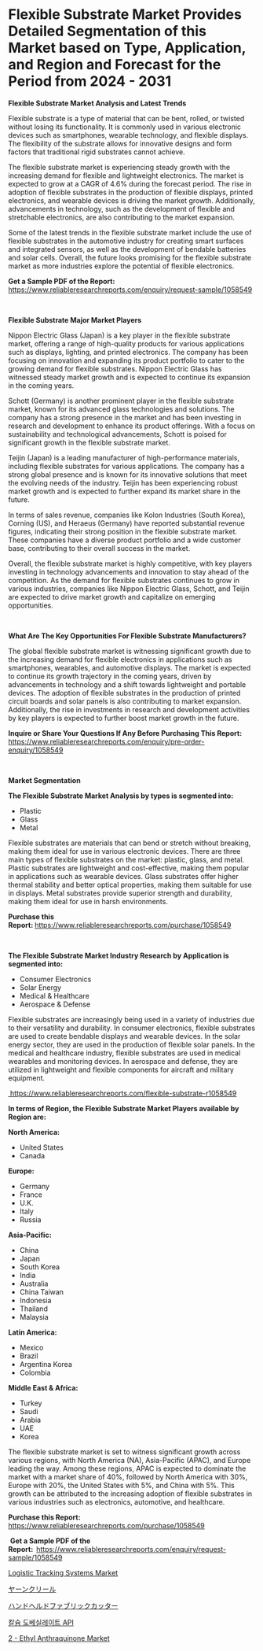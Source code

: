 <p><h1>Flexible Substrate Market Provides Detailed Segmentation of this Market based on Type, Application, and Region and Forecast for the Period from 2024 - 2031</h1></p><p><strong>Flexible Substrate Market Analysis and Latest Trends</strong></p>
<p><p>Flexible substrate is a type of material that can be bent, rolled, or twisted without losing its functionality. It is commonly used in various electronic devices such as smartphones, wearable technology, and flexible displays. The flexibility of the substrate allows for innovative designs and form factors that traditional rigid substrates cannot achieve.</p><p>The flexible substrate market is experiencing steady growth with the increasing demand for flexible and lightweight electronics. The market is expected to grow at a CAGR of 4.6% during the forecast period. The rise in adoption of flexible substrates in the production of flexible displays, printed electronics, and wearable devices is driving the market growth. Additionally, advancements in technology, such as the development of flexible and stretchable electronics, are also contributing to the market expansion.</p><p>Some of the latest trends in the flexible substrate market include the use of flexible substrates in the automotive industry for creating smart surfaces and integrated sensors, as well as the development of bendable batteries and solar cells. Overall, the future looks promising for the flexible substrate market as more industries explore the potential of flexible electronics.</p></p>
<p><strong>Get a Sample PDF of the Report:&nbsp;</strong> <a href="https://www.reliableresearchreports.com/enquiry/request-sample/1058549">https://www.reliableresearchreports.com/enquiry/request-sample/1058549</a></p>
<p>&nbsp;</p>
<p><strong>Flexible Substrate Major Market Players</strong></p>
<p><p>Nippon Electric Glass (Japan) is a key player in the flexible substrate market, offering a range of high-quality products for various applications such as displays, lighting, and printed electronics. The company has been focusing on innovation and expanding its product portfolio to cater to the growing demand for flexible substrates. Nippon Electric Glass has witnessed steady market growth and is expected to continue its expansion in the coming years.</p><p>Schott (Germany) is another prominent player in the flexible substrate market, known for its advanced glass technologies and solutions. The company has a strong presence in the market and has been investing in research and development to enhance its product offerings. With a focus on sustainability and technological advancements, Schott is poised for significant growth in the flexible substrate market.</p><p>Teijin (Japan) is a leading manufacturer of high-performance materials, including flexible substrates for various applications. The company has a strong global presence and is known for its innovative solutions that meet the evolving needs of the industry. Teijin has been experiencing robust market growth and is expected to further expand its market share in the future.</p><p>In terms of sales revenue, companies like Kolon Industries (South Korea), Corning (US), and Heraeus (Germany) have reported substantial revenue figures, indicating their strong position in the flexible substrate market. These companies have a diverse product portfolio and a wide customer base, contributing to their overall success in the market.</p><p>Overall, the flexible substrate market is highly competitive, with key players investing in technology advancements and innovation to stay ahead of the competition. As the demand for flexible substrates continues to grow in various industries, companies like Nippon Electric Glass, Schott, and Teijin are expected to drive market growth and capitalize on emerging opportunities.</p></p>
<p>&nbsp;</p>
<p><strong>What Are The Key Opportunities For Flexible Substrate Manufacturers?</strong></p>
<p><p>The global flexible substrate market is witnessing significant growth due to the increasing demand for flexible electronics in applications such as smartphones, wearables, and automotive displays. The market is expected to continue its growth trajectory in the coming years, driven by advancements in technology and a shift towards lightweight and portable devices. The adoption of flexible substrates in the production of printed circuit boards and solar panels is also contributing to market expansion. Additionally, the rise in investments in research and development activities by key players is expected to further boost market growth in the future.</p></p>
<p><strong>Inquire or Share Your Questions If Any Before Purchasing This Report:</strong> <a href="https://www.reliableresearchreports.com/enquiry/pre-order-enquiry/1058549">https://www.reliableresearchreports.com/enquiry/pre-order-enquiry/1058549</a></p>
<p>&nbsp;</p>
<p><strong>Market Segmentation</strong></p>
<p><strong>The Flexible Substrate Market Analysis by types is segmented into:</strong></p>
<p><ul><li>Plastic</li><li>Glass</li><li>Metal</li></ul></p>
<p><p>Flexible substrates are materials that can bend or stretch without breaking, making them ideal for use in various electronic devices. There are three main types of flexible substrates on the market: plastic, glass, and metal. Plastic substrates are lightweight and cost-effective, making them popular in applications such as wearable devices. Glass substrates offer higher thermal stability and better optical properties, making them suitable for use in displays. Metal substrates provide superior strength and durability, making them ideal for use in harsh environments.</p></p>
<p><strong>Purchase this Report:&nbsp;</strong><a href="https://www.reliableresearchreports.com/purchase/1058549">https://www.reliableresearchreports.com/purchase/1058549</a></p>
<p>&nbsp;</p>
<p><strong>The Flexible Substrate Market Industry Research by Application is segmented into:</strong></p>
<p><ul><li>Consumer Electronics</li><li>Solar Energy</li><li>Medical & Healthcare</li><li>Aerospace & Defense</li></ul></p>
<p><p>Flexible substrates are increasingly being used in a variety of industries due to their versatility and durability. In consumer electronics, flexible substrates are used to create bendable displays and wearable devices. In the solar energy sector, they are used in the production of flexible solar panels. In the medical and healthcare industry, flexible substrates are used in medical wearables and monitoring devices. In aerospace and defense, they are utilized in lightweight and flexible components for aircraft and military equipment.</p></p>
<p><a href="https://www.reliableresearchreports.com/flexible-substrate-r1058549">&nbsp;https://www.reliableresearchreports.com/flexible-substrate-r1058549</a></p>
<p><strong>In terms of Region, the Flexible Substrate Market Players available by Region are:</strong></p>
<p>
    <p> <strong> North America: </strong>
        <ul>
            <li>United States</li>
            <li>Canada</li>
        </ul>
        </p> 
    <p> <strong> Europe: </strong>
        <ul>
            <li>Germany</li>
            <li>France</li>
            <li>U.K.</li>
            <li>Italy</li>
            <li>Russia</li>
        </ul>
        </p> 
    <p> <strong> Asia-Pacific: </strong>
        <ul>
            <li>China</li>
            <li>Japan</li>
            <li>South Korea</li>
            <li>India</li>
            <li>Australia</li>
            <li>China Taiwan</li>
            <li>Indonesia</li>
            <li>Thailand</li>
            <li>Malaysia</li>
        </ul>
        </p> 
    <p> <strong> Latin America: </strong>
        <ul>
            <li>Mexico</li>
            <li>Brazil</li>
            <li>Argentina Korea</li>
            <li>Colombia</li>
        </ul>
        </p> 
    <p> <strong> Middle East & Africa: </strong>
        <ul>
            <li>Turkey</li>
            <li>Saudi</li>
            <li>Arabia</li>
            <li>UAE</li>
            <li>Korea</li>
        </ul>
    </p>
    </p>
<p><p>The flexible substrate market is set to witness significant growth across various regions, with North America (NA), Asia-Pacific (APAC), and Europe leading the way. Among these regions, APAC is expected to dominate the market with a market share of 40%, followed by North America with 30%, Europe with 20%, the United States with 5%, and China with 5%. This growth can be attributed to the increasing adoption of flexible substrates in various industries such as electronics, automotive, and healthcare.</p></p>
<p><strong>Purchase this Report: </strong><a href="https://www.reliableresearchreports.com/purchase/1058549">https://www.reliableresearchreports.com/purchase/1058549</a></p>
<p>&nbsp;<strong>Get a Sample PDF of the Report:&nbsp;&nbsp;</strong><a href="https://www.reliableresearchreports.com/enquiry/request-sample/1058549">https://www.reliableresearchreports.com/enquiry/request-sample/1058549</a></p>
<p><strong></strong></p>
<p><p><a href="https://github.com/mauripalmi/Market-Research-Report-List-4/blob/main/logistic-tracking-systems-market.md">Logistic Tracking Systems Market</a></p><p><a href="https://medium.com/@chabib.jrq/%E3%83%A4%E3%83%BC%E3%83%B3-%E3%82%AF%E3%83%AA%E3%83%BC%E3%83%AB%E5%B8%82%E5%A0%B4%E5%88%86%E6%9E%90-%E3%81%9D%E3%81%AEcagr-%E5%B8%82%E5%A0%B4%E3%82%BB%E3%82%B0%E3%83%A1%E3%83%B3%E3%83%86%E3%83%BC%E3%82%B7%E3%83%A7%E3%83%B3-%E3%81%8A%E3%82%88%E3%81%B3%E3%82%B0%E3%83%AD%E3%83%BC%E3%83%90%E3%83%AB%E6%A5%AD%E7%95%8C%E6%A6%82%E8%A6%81-e0123225a066">ヤーンクリール</a></p><p><a href="https://medium.com/@chabib.jrq/%E6%89%8B%E6%8C%81%E3%81%A1%E5%9E%8B%E3%81%AE%E7%94%9F%E5%9C%B0%E3%82%AB%E3%83%83%E3%82%BF%E3%83%BC%E5%B8%82%E5%A0%B4%E3%81%AE%E5%88%86%E6%9E%90-%E3%82%B0%E3%83%AD%E3%83%BC%E3%83%90%E3%83%AB%E7%94%A3%E6%A5%AD%E3%81%AE%E8%A6%8B%E9%80%9A%E3%81%97%E3%81%A8%E4%BA%88%E6%B8%AC-2024%E5%B9%B4%E3%81%8B%E3%82%892031%E5%B9%B4-a91084a60111">ハンドヘルドファブリックカッター</a></p><p><a href="https://medium.com/@vallieemard2023/%EC%B9%BC%EC%8A%98-%EB%8F%84%EB%B2%A0%EC%8B%A4%EB%A0%88%EC%9D%B4%ED%8A%B8-api-%EC%8B%9C%EC%9E%A5-%EA%B7%9C%EB%AA%A8%EB%8A%94-%EA%B8%80%EB%A1%9C%EB%B2%8C-%EC%82%B0%EC%97%85%EC%97%90%EC%84%9C-%EC%B5%9C%EA%B3%A0%EC%9D%98-%EB%A7%88%EC%BC%80%ED%8C%85-%EC%B1%84%EB%84%90%EC%9D%84-%EB%B3%B4%EC%97%AC%EC%A4%80%EB%8B%A4-69e7b954649d">칼슘 도베실레이트 API</a></p><p><a href="https://www.linkedin.com/pulse/deep-dive-2-ethyl-anthraquinone-market-itstrends-segmentation-egzwc?trackingId=Aq%2FHpAQXlRQCc5HEEw058g%3D%3D">2 - Ethyl Anthraquinone Market</a></p></p>